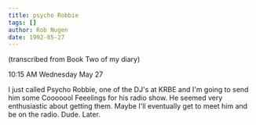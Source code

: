 ```yaml
---
title: psycho Robbie
tags: []
author: Rob Nugen
date: 1992-05-27
---
```


<p class=note>(transcribed from Book Two of my diary)

<p class=date>10:15 AM Wednesday May 27

<p>I just called Psycho Robbie, one of the DJ's at KRBE and I'm going
to send him some Cooooool Feeelings for his radio show.  He seemed
very enthusiastic about getting them.  Maybe I'll eventually get to
meet him and be on the radio.  Dude.  Later.

